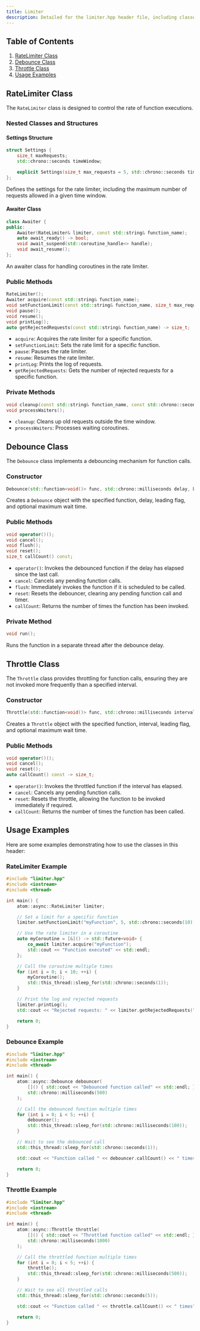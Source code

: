 ```yaml
---
title: Limiter
description: Detailed for the limiter.hpp header file, including classes for implementing rate limiting, debouncing, and throttling in C++, with constructors, methods, and usage examples.
---
```


## Table of Contents

1. [RateLimiter Class](#ratelimiter-class)
2. [Debounce Class](#debounce-class)
3. [Throttle Class](#throttle-class)
4. [Usage Examples](#usage-examples)

## RateLimiter Class

The `RateLimiter` class is designed to control the rate of function executions.

### Nested Classes and Structures

#### Settings Structure

```cpp
struct Settings {
    size_t maxRequests;
    std::chrono::seconds timeWindow;

    explicit Settings(size_t max_requests = 5, std::chrono::seconds time_window = std::chrono::seconds(1));
};
```

Defines the settings for the rate limiter, including the maximum number of requests allowed in a given time window.

#### Awaiter Class

```cpp
class Awaiter {
public:
    Awaiter(RateLimiter& limiter, const std::string& function_name);
    auto await_ready() -> bool;
    void await_suspend(std::coroutine_handle<> handle);
    void await_resume();
};
```

An awaiter class for handling coroutines in the rate limiter.

### Public Methods

```cpp
RateLimiter();
Awaiter acquire(const std::string& function_name);
void setFunctionLimit(const std::string& function_name, size_t max_requests, std::chrono::seconds time_window);
void pause();
void resume();
void printLog();
auto getRejectedRequests(const std::string& function_name) -> size_t;
```

- `acquire`: Acquires the rate limiter for a specific function.
- `setFunctionLimit`: Sets the rate limit for a specific function.
- `pause`: Pauses the rate limiter.
- `resume`: Resumes the rate limiter.
- `printLog`: Prints the log of requests.
- `getRejectedRequests`: Gets the number of rejected requests for a specific function.

### Private Methods

```cpp
void cleanup(const std::string& function_name, const std::chrono::seconds& time_window);
void processWaiters();
```

- `cleanup`: Cleans up old requests outside the time window.
- `processWaiters`: Processes waiting coroutines.

## Debounce Class

The `Debounce` class implements a debouncing mechanism for function calls.

### Constructor

```cpp
Debounce(std::function<void()> func, std::chrono::milliseconds delay, bool leading = false, std::optional<std::chrono::milliseconds> maxWait = std::nullopt);
```

Creates a `Debounce` object with the specified function, delay, leading flag, and optional maximum wait time.

### Public Methods

```cpp
void operator()();
void cancel();
void flush();
void reset();
size_t callCount() const;
```

- `operator()`: Invokes the debounced function if the delay has elapsed since the last call.
- `cancel`: Cancels any pending function calls.
- `flush`: Immediately invokes the function if it is scheduled to be called.
- `reset`: Resets the debouncer, clearing any pending function call and timer.
- `callCount`: Returns the number of times the function has been invoked.

### Private Method

```cpp
void run();
```

Runs the function in a separate thread after the debounce delay.

## Throttle Class

The `Throttle` class provides throttling for function calls, ensuring they are not invoked more frequently than a specified interval.

### Constructor

```cpp
Throttle(std::function<void()> func, std::chrono::milliseconds interval, bool leading = false, std::optional<std::chrono::milliseconds> maxWait = std::nullopt);
```

Creates a `Throttle` object with the specified function, interval, leading flag, and optional maximum wait time.

### Public Methods

```cpp
void operator()();
void cancel();
void reset();
auto callCount() const -> size_t;
```

- `operator()`: Invokes the throttled function if the interval has elapsed.
- `cancel`: Cancels any pending function calls.
- `reset`: Resets the throttle, allowing the function to be invoked immediately if required.
- `callCount`: Returns the number of times the function has been called.

## Usage Examples

Here are some examples demonstrating how to use the classes in this header:

### RateLimiter Example

```cpp
#include "limiter.hpp"
#include <iostream>
#include <thread>

int main() {
    atom::async::RateLimiter limiter;

    // Set a limit for a specific function
    limiter.setFunctionLimit("myFunction", 5, std::chrono::seconds(10));

    // Use the rate limiter in a coroutine
    auto myCoroutine = [&]() -> std::future<void> {
        co_await limiter.acquire("myFunction");
        std::cout << "Function executed" << std::endl;
    };

    // Call the coroutine multiple times
    for (int i = 0; i < 10; ++i) {
        myCoroutine();
        std::this_thread::sleep_for(std::chrono::seconds(1));
    }

    // Print the log and rejected requests
    limiter.printLog();
    std::cout << "Rejected requests: " << limiter.getRejectedRequests("myFunction") << std::endl;

    return 0;
}
```

### Debounce Example

```cpp
#include "limiter.hpp"
#include <iostream>
#include <thread>

int main() {
    atom::async::Debounce debouncer(
        []() { std::cout << "Debounced function called" << std::endl; },
        std::chrono::milliseconds(500)
    );

    // Call the debounced function multiple times
    for (int i = 0; i < 5; ++i) {
        debouncer();
        std::this_thread::sleep_for(std::chrono::milliseconds(100));
    }

    // Wait to see the debounced call
    std::this_thread::sleep_for(std::chrono::seconds(1));

    std::cout << "Function called " << debouncer.callCount() << " times" << std::endl;

    return 0;
}
```

### Throttle Example

```cpp
#include "limiter.hpp"
#include <iostream>
#include <thread>

int main() {
    atom::async::Throttle throttle(
        []() { std::cout << "Throttled function called" << std::endl; },
        std::chrono::milliseconds(1000)
    );

    // Call the throttled function multiple times
    for (int i = 0; i < 5; ++i) {
        throttle();
        std::this_thread::sleep_for(std::chrono::milliseconds(500));
    }

    // Wait to see all throttled calls
    std::this_thread::sleep_for(std::chrono::seconds(5));

    std::cout << "Function called " << throttle.callCount() << " times" << std::endl;

    return 0;
}
```
